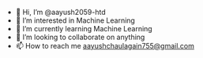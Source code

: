 - 👋 Hi, I’m @aayush2059-htd
- 👀 I’m interested in Machine Learning
- 🌱 I’m currently learning Machine Learning
- 💞️ I’m looking to collaborate on anything
- 📫 How to reach me aayushchaulagain755@gmail.com

<!---
aayush2059-htd/aayush2059-htd is a ✨ special ✨ repository because its `README.md` (this file) appears on your GitHub profile.
You can click the Preview link to take a look at your changes.
--->

